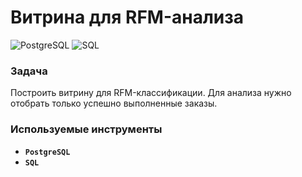 # **Витрина для RFM-анализа**

![PostgreSQL](https://img.shields.io/badge/-PostgreSQL-salad)
![SQL](https://img.shields.io/badge/-SQL-pink)

### **Задача**
Построить витрину для RFM-классификации. Для анализа нужно отобрать только успешно выполненные заказы.

### **Используемые инструменты**

- **`PostgreSQL`**
- **`SQL`**



